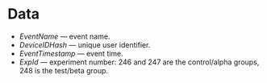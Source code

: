 # Data
- *EventName* — event name.
- *DeviceIDHash* — unique user identifier.
- *EventTimestamp* — event time.
- *ExpId* — experiment number: 246 and 247 are the control/alpha groups, 248 is the test/beta group.
